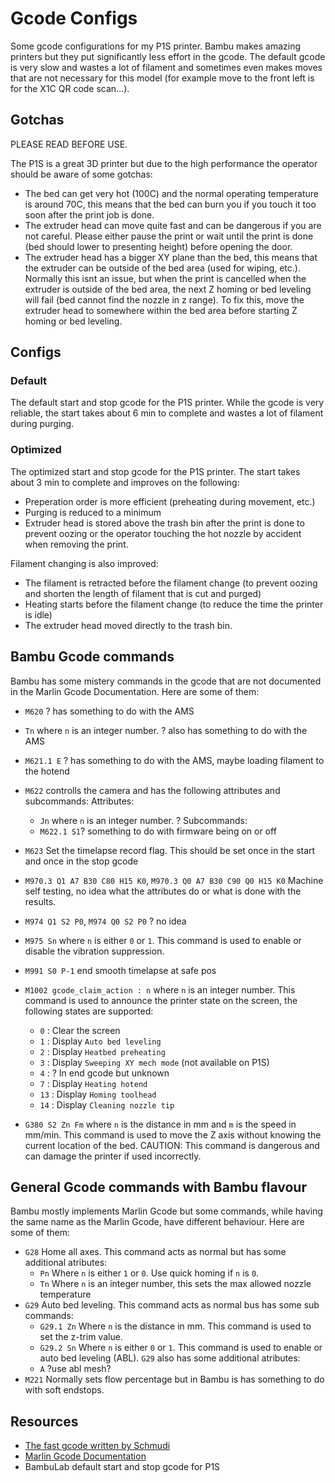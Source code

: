 # Gcode Configs

Some gcode configurations for my P1S printer. Bambu makes amazing printers but they put significantly less effort in the gcode. The default gcode is very slow and wastes a lot of filament and sometimes even makes moves that are not necessary for this model (for example move to the front left is for the X1C QR code scan...).

## Gotchas

PLEASE READ BEFORE USE.

The P1S is a great 3D printer but due to the high performance the operator should be aware of some gotchas:

- The bed can get very hot (100C) and the normal operating temperature is around 70C, this means that the bed can burn you if you touch it too soon after the print job is done.
- The extruder head can move quite fast and can be dangerous if you are not careful. Please either pause the print or wait until the print is done (bed should lower to presenting height) before opening the door.
- The extruder head has a bigger XY plane than the bed, this means that the extruder can be outside of the bed area (used for wiping, etc.). Normally this isnt an issue, but when the print is cancelled when the extruder is outside of the bed area, the next Z homing or bed leveling will fail (bed cannot find the nozzle in z range). To fix this, move the extruder head to somewhere within the bed area before starting Z homing or bed leveling.

## Configs

### Default

The default start and stop gcode for the P1S printer. While the gcode is very reliable, the start takes about 6 min to complete and wastes a lot of filament during purging.

### Optimized

The optimized start and stop gcode for the P1S printer. The start takes about 3 min to complete and improves on the following:

- Preperation order is more efficient (preheating during movement, etc.)
- Purging is reduced to a minimum
- Extruder head is stored above the trash bin after the print is done to prevent oozing or the operator touching the hot nozzle by accident when removing the print.

Filament changing is also improved:

- The filament is retracted before the filament change (to prevent oozing and shorten the length of filament that is cut and purged)
- Heating starts before the filament change (to reduce the time the printer is idle)
- The extruder head moved directly to the trash bin.

## Bambu Gcode commands

Bambu has some mistery commands in the gcode that are not documented in the Marlin Gcode Documentation. Here are some of them:

- `M620` ? has something to do with the AMS
- `Tn` where `n` is an integer number. ? also has something to do with the AMS
- `M621.1 E` ? has something to do with the AMS, maybe loading filament to the hotend
- `M622` controlls the camera and has the following attributes and subcommands:
  Attributes:
  - `Jn` where `n` is an integer number. ?
  Subcommands:
  - `M622.1 S1`? something to do with firmware being on or off
- `M623` Set the timelapse record flag. This should be set once in the start and once in the stop gcode
- `M970.3 Q1 A7 B30 C80 H15 K0`, `M970.3 Q0 A7 B30 C90 Q0 H15 K0` Machine self testing, no idea what the attributes do or what is done with the results.
- `M974 Q1 S2 P0`, `M974 Q0 S2 P0` ? no idea
- `M975 Sn` where `n` is either `0` or `1`. This command is used to enable or disable the vibration suppression.
- `M991 S0 P-1` end smooth timelapse at safe pos
- `M1002 gcode_claim_action : n` where `n` is an integer number. This command is used to announce the printer state on the screen, the following states are supported:
  - `0` : Clear the screen
  - `1` : Display `Auto bed leveling`
  - `2` : Display `Heatbed preheating`
  - `3` : Display `Sweeping XY mech mode` (not available on P1S)
  - `4` : ? In end gcode but unknown
  - `7` : Display `Heating hotend`
  - `13` : Display `Homing toolhead`
  - `14` : Display `Cleaning nozzle tip`

- `G380 S2 Zn Fm` where `n` is the distance in mm and `m` is the speed in mm/min. This command is used to move the Z axis without knowing the current location of the bed. CAUTION: This command is dangerous and can damage the printer if used incorrectly.

## General Gcode commands with Bambu flavour

Bambu mostly implements Marlin Gcode but some commands, while having the same name as the Marlin Gcode, have different behaviour. Here are some of them:

- `G28` Home all axes. This command acts as normal but has some additional atributes:
  - `Pn` Where `n` is either `1` or `0`. Use quick homing if `n` is `0`.
  - `Tn` Where `n` is an integer number, this sets the max allowed nozzle temperature
- `G29` Auto bed leveling. This command acts as normal bus has some sub commands:
  - `G29.1 Zn` Where `n` is the distance in mm. This command is used to set the z-trim value.
  - `G29.2 Sn` Where `n` is either `0` or `1`. This command is used to enable or auto bed leveling (ABL).
  `G29` also has some additional atributes:
  - `A` ?use abl mesh?
- `M221` Normally sets flow percentage but in Bambu is has something to do with soft endstops.

## Resources

- [The fast gcode written by Schmudi](https://forum.bambulab.com/t/bbl-p1s-organized-start-and-end-gcode/38795/19)
- [Marlin Gcode Documentation](https://marlinfw.org/meta/gcode/)
- BambuLab default start and stop gcode for P1S

